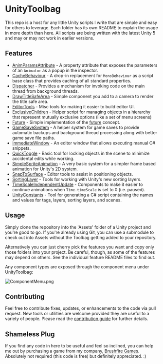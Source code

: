# UnityToolbag

This repo is a host for any little Unity scripts I write that are simple and easy for others to leverage. Each folder has its own README to explain the usage in more depth than here. All scripts are being written with the latest Unity 5 and may or may not work in earlier versions.


## Features

- [AnimParamsAttribute](AnimParamsAttribute) - A property attribute that exposes the parameters of an `Animator` as a popup in the inspector.
- [CacheBehaviour](CacheBehaviour) - A drop-in replacement for `MonoBehaviour` as a script base class that provides caching of all standard properties.
- [Dispatcher](Dispatcher) - Provides a mechanism for invoking code on the main thread from background threads.
- [DrawTitleSafeArea](DrawTitleSafeArea) - Simple component you add to a camera to render the title safe area.
- [EditorTools](EditorTools) - Misc tools for making it easier to build editor UI.
- [ExclusiveChildren](ExclusiveChildren) - Helper script for managing objects in a hierarchy that represent mutually exclusive options (like a set of menu screens)
- [Future](Future) - Simple implementation of the [future](http://en.wikipedia.org/wiki/Futures_and_promises) concept.
- [GameSaveSystem](GameSaveSystem) - A helper system for game saves to provide automatic backups and background thread processing along with better game save file paths.
- [ImmediateWindow](ImmediateWindow) - An editor window that allows executing manual C# snippets.
- [QuickToggle](QuickToggle) - Basic tool for locking objects in the scene to minimize accidental edits while working.
- [SimpleSpriteAnimation](SimpleSpriteAnimation) - A very basic system for a simpler frame based animation for Unity's 2D system.
- [SnapToSurface](SnapToSurface) - Editor tools to assist in positioning objects.
- [SortingLayer](SortingLayer) - Tools for working with Unity's new sorting layers.
- [TimeScaleIndependentUpdate](TimeScaleIndependentUpdate) - Components to make it easier to continue animations when `Time.timeScale` is set to 0 (i.e. paused).
- [UnityConstants](UnityConstants) - Tool for generating a C# script containing the names and values for tags, layers, sorting layers, and scenes.

## Usage

Simply clone the repository into the 'Assets' folder of a Unity project and you're good to go. If you're already using Git, you can use a submodule to check out into Assets without the Toolbag getting added to your repository.

Alternatively you can just cherry pick the features you want and copy only those folders into your project. Be careful, though, as some of the features may depend on others. See the individual feature README files to find out.

Any component types are exposed through the component menu under UnityToolbag:

![ComponentMenu.png](https://raw.github.com/nickgravelyn/UnityToolbag/master/ComponentMenu.png)


## Contributing

Feel free to contribute fixes, updates, or enhancements to the code via pull request. New tools or utilities are welcome provided they are useful to a variety of people. Please read the [contribution guide](https://github.com/nickgravelyn/UnityToolbag/wiki/Contributing-Guide) for further details.


## Shameless Plug

If you find any code in here to be useful and feel so inclined, you can help me out by purchasing a game from my company, [Brushfire Games](http://brushfiregames.com). Absolutely not required (this code is free) but definitely appreciated. :)
